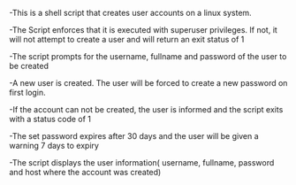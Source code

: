 
-This is a shell script that creates user accounts on a linux system.

-The Script enforces that it is executed with superuser privileges. If not, it will not attempt to create a user and will return an exit status of 1

-The script prompts for the username, fullname and password of the user to be created

-A new user is created. The user will be forced to create a new password on first login.

-If the account can not be created, the user is informed and the script exits with a status code of 1

-The set password expires after 30 days and the user will be given a warning 7 days to expiry

-The script displays the user information( username, fullname, password and host where the account was created)

